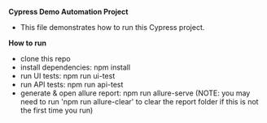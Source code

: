 **Cypress Demo Automation Project**
- This file demonstrates how to run this Cypress project.

**How to run**
- clone this repo
- install dependencies: npm install
- run UI tests: npm run ui-test
- run API tests: npm run api-test
- generate & open allure report: npm run allure-serve (NOTE: you may need to run 'npm run allure-clear' to clear the report folder if this is not the first time you run)

